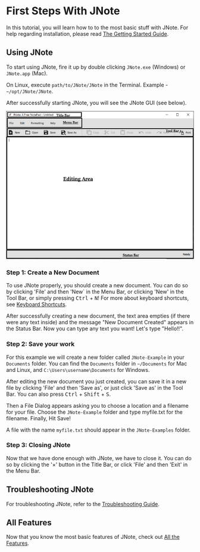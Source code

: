 # First Steps With JNote

In this tutorial, you will learn how to to the most basic stuff with JNote.
For help regarding installation, please read [The Getting Started Guide](getting-started.md).

## Using JNote

To start using JNote, fire it up by double clicking `JNote.exe` (Windows) or `JNote.app` (Mac). 

On Linux, execute `path/to/JNote/JNote` in the Terminal. Example - `~/opt/JNote/JNote`.

After successfully starting JNote, you will see the JNote GUI (see below).

![JNote GUI](_images/jnote-started.png)

### Step 1: Create a New Document

To use JNote properly, you should create a new document. You can do so by clicking 'File' and then 'New` in the Menu Bar, or clicking 'New' in the Tool Bar, or simply pressing <kbd>Ctrl</kbd> + <kbd>N</kbd>!
For more about keyboard shortcuts, see [Keyboard Shortcuts](keyboard-shortcuts.md).

After successfully creating a new document, the text area empties (if there were any text inside) and the message "New Document Created" appears in the Status Bar.
Now you can type any text you want! Let's type "Hello!!".

### Step 2: Save your work

For this example we will create a new folder called `JNote-Example` in your `Documents` folder.
You can find the `Documents` folder in `~/Documents` for Mac and Linux, and `C:\Users\username\Documents` for Windows.

After editing the new document you just created, you can save it in a new file by clicking 'File' and then 'Save as', or just click 'Save as' in the Tool Bar. 
You can also press <kbd>Ctrl</kbd> + <kbd>Shift</kbd> + <kbd>S</kbd>.

Then a File Dialog appears asking you to choose a location and a filename for your file.
Choose the `JNote-Example` folder and type myfile.txt for the filename.
Finally, Hit Save!

A file with the name `myfile.txt` should appear in the `JNote-Examples` folder.

### Step 3: Closing JNote

Now that we have done enough with JNote, we have to close it.
You can do so by clicking the '&times;' button in the Title Bar, or click 'File' and then 'Exit' in the Menu Bar.

## Troubleshooting JNote

For troubleshooting JNote, refer to the [Troubleshooting Guide](troubleshooting.md).

## All Features

Now that you know the most basic features of JNote, check out [All the Features](all-features.md).